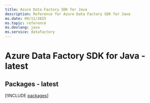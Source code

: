 ```yaml
---
title: Azure Data Factory SDK for Java
description: Reference for Azure Data Factory SDK for Java
ms.date: 09/11/2025
ms.topic: reference
ms.devlang: java
ms.service: datafactory
---
```

# Azure Data Factory SDK for Java - latest
## Packages - latest
[!INCLUDE [packages](data-factory-index.md)]